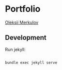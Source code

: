 # Portfolio

[Oleksii Merkulov](https://alexmercury.github.io/)

## Development

Run jekyll:

```shell

bundle exec jekyll serve

```
